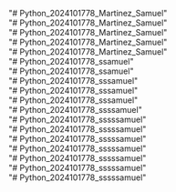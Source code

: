 "# Python_2024101778_Martinez_Samuel"  
"# Python_2024101778_Martinez_Samuel"  
"# Python_2024101778_Martinez_Samuel"  
"# Python_2024101778_Martinez_Samuel"  
"# Python_2024101778_Martinez_Samuel"  
"# Python_2024101778_ssamuel"  
"# Python_2024101778_ssamuel"  
"# Python_2024101778_sssamuel"  
"# Python_2024101778_sssamuel"  
"# Python_2024101778_sssamuel"  
"# Python_2024101778_ssssamuel"  
"# Python_2024101778_sssssamuel"  
"# Python_2024101778_sssssamuel"  
"# Python_2024101778_sssssamuel"  
"# Python_2024101778_sssssamuel"  
"# Python_2024101778_sssssamuel"  
"# Python_2024101778_sssssamuel"  
"# Python_2024101778_sssssamuel"  
